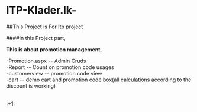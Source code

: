 # ITP-Klader.lk-

##This Project is For Itp project

####In this Project part,

**This is about promotion management**,<br>

-Promotion.aspx -- Admin Cruds<br>
-Report -- Count on promotion code usages<br>
-customerview -- promotion code view<br>
-cart -- demo cart and promotion code box(all calculations according to the discount is working)<br>

<br>
:+1:




